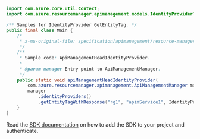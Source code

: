 ```java
import com.azure.core.util.Context;
import com.azure.resourcemanager.apimanagement.models.IdentityProviderType;

/** Samples for IdentityProvider GetEntityTag. */
public final class Main {
    /*
     * x-ms-original-file: specification/apimanagement/resource-manager/Microsoft.ApiManagement/stable/2021-08-01/examples/ApiManagementHeadIdentityProvider.json
     */
    /**
     * Sample code: ApiManagementHeadIdentityProvider.
     *
     * @param manager Entry point to ApiManagementManager.
     */
    public static void apiManagementHeadIdentityProvider(
        com.azure.resourcemanager.apimanagement.ApiManagementManager manager) {
        manager
            .identityProviders()
            .getEntityTagWithResponse("rg1", "apimService1", IdentityProviderType.AAD_B2C, Context.NONE);
    }
}
```

Read the [SDK documentation](https://github.com/Azure/azure-sdk-for-java/blob/azure-resourcemanager-apimanagement_1.0.0-beta.3/sdk/apimanagement/azure-resourcemanager-apimanagement/README.md) on how to add the SDK to your project and authenticate.
